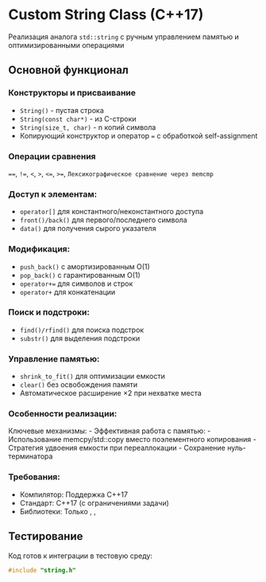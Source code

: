 # Custom String Class (C++17)

Реализация аналога `std::string` с ручным управлением памятью и оптимизированными операциями

## Основной функционал

### Конструкторы и присваивание
- `String()` - пустая строка
- `String(const char*)` - из C-строки
- `String(size_t, char)` - n копий символа
- Копирующий конструктор и оператор `=` с обработкой self-assignment

### Операции сравнения
`==`, `!=`, `<`, `>`, `<=`, `>=`, `Лексикографическое сравнение через memcmp`
### Доступ к элементам:
- `operator[]` для константного/неконстантного доступа
- `front()/back()` для первого/последнего символа
- `data()` для получения сырого указателя

### Модификация:
- `push_back()` с амортизированным O(1)
- `pop_back()` с гарантированным O(1)
- `operator+=` для символов и строк
- `operator+` для конкатенации

### Поиск и подстроки:
- `find()/rfind()` для поиска подстрок
- `substr()` для выделения подстроки

### Управление памятью:
- `shrink_to_fit()` для оптимизации емкости
- `clear()` без освобождения памяти
- Автоматическое расширение ×2 при нехватке места

### Особенности реализации:
Ключевые механизмы:
    - Эффективная работа с памятью:
        - Использование memcpy/std::copy вместо поэлементного копирования
        - Стратегия удвоения емкости при переаллокации
        - Сохранение нуль-терминатора

### Требования:
- Компилятор: Поддержка C++17
- Стандарт: C++17 (с ограничениями задачи)
- Библиотеки: Только <iostream>, <cstring>, <algorithm>

## Тестирование
Код готов к интеграции в тестовую среду:
```cpp
#include "string.h"
